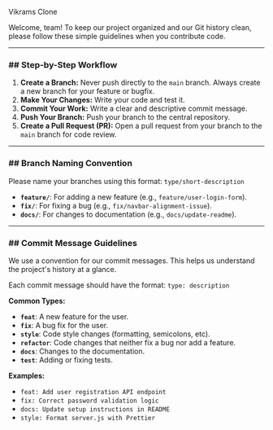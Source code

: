 Vikrams Clone

Welcome, team! To keep our project organized and our Git history clean, please follow these simple guidelines when you contribute code.

---
### ## Step-by-Step Workflow

1.  **Create a Branch:** Never push directly to the `main` branch. Always create a new branch for your feature or bugfix.
2.  **Make Your Changes:** Write your code and test it.
3.  **Commit Your Work:** Write a clear and descriptive commit message.
4.  **Push Your Branch:** Push your branch to the central repository.
5.  **Create a Pull Request (PR):** Open a pull request from your branch to the `main` branch for code review.

---
### ## Branch Naming Convention

Please name your branches using this format: `type/short-description`

* **`feature/`**: For adding a new feature (e.g., `feature/user-login-form`).
* **`fix/`**: For fixing a bug (e.g., `fix/navbar-alignment-issue`).
* **`docs/`**: For changes to documentation (e.g., `docs/update-readme`).

---
### ## Commit Message Guidelines

We use a convention for our commit messages. This helps us understand the project's history at a glance.

Each commit message should have the format: `type: description`

**Common Types:**

* **`feat`**: A new feature for the user.
* **`fix`**: A bug fix for the user.
* **`style`**: Code style changes (formatting, semicolons, etc).
* **`refactor`**: Code changes that neither fix a bug nor add a feature.
* **`docs`**: Changes to the documentation.
* **`test`**: Adding or fixing tests.

**Examples:**

* `feat: Add user registration API endpoint`
* `fix: Correct password validation logic`
* `docs: Update setup instructions in README`
* `style: Format server.js with Prettier`
